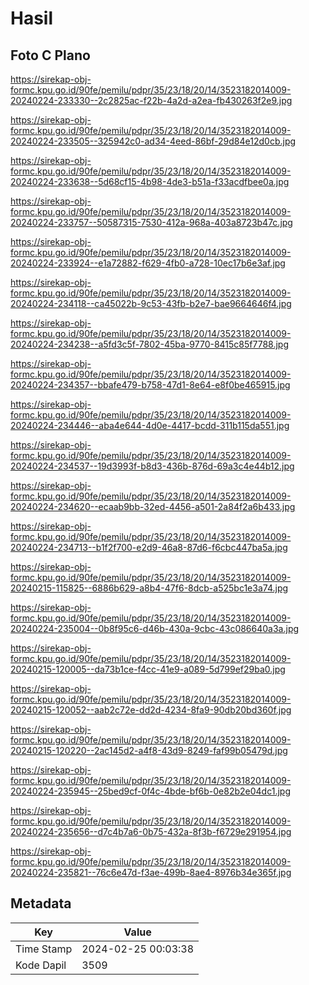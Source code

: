 # Hasil

## Foto C Plano

https://sirekap-obj-formc.kpu.go.id/90fe/pemilu/pdpr/35/23/18/20/14/3523182014009-20240224-233330--2c2825ac-f22b-4a2d-a2ea-fb430263f2e9.jpg

https://sirekap-obj-formc.kpu.go.id/90fe/pemilu/pdpr/35/23/18/20/14/3523182014009-20240224-233505--325942c0-ad34-4eed-86bf-29d84e12d0cb.jpg

https://sirekap-obj-formc.kpu.go.id/90fe/pemilu/pdpr/35/23/18/20/14/3523182014009-20240224-233638--5d68cf15-4b98-4de3-b51a-f33acdfbee0a.jpg

https://sirekap-obj-formc.kpu.go.id/90fe/pemilu/pdpr/35/23/18/20/14/3523182014009-20240224-233757--50587315-7530-412a-968a-403a8723b47c.jpg

https://sirekap-obj-formc.kpu.go.id/90fe/pemilu/pdpr/35/23/18/20/14/3523182014009-20240224-233924--e1a72882-f629-4fb0-a728-10ec17b6e3af.jpg

https://sirekap-obj-formc.kpu.go.id/90fe/pemilu/pdpr/35/23/18/20/14/3523182014009-20240224-234118--ca45022b-9c53-43fb-b2e7-bae9664646f4.jpg

https://sirekap-obj-formc.kpu.go.id/90fe/pemilu/pdpr/35/23/18/20/14/3523182014009-20240224-234238--a5fd3c5f-7802-45ba-9770-8415c85f7788.jpg

https://sirekap-obj-formc.kpu.go.id/90fe/pemilu/pdpr/35/23/18/20/14/3523182014009-20240224-234357--bbafe479-b758-47d1-8e64-e8f0be465915.jpg

https://sirekap-obj-formc.kpu.go.id/90fe/pemilu/pdpr/35/23/18/20/14/3523182014009-20240224-234446--aba4e644-4d0e-4417-bcdd-311b115da551.jpg

https://sirekap-obj-formc.kpu.go.id/90fe/pemilu/pdpr/35/23/18/20/14/3523182014009-20240224-234537--19d3993f-b8d3-436b-876d-69a3c4e44b12.jpg

https://sirekap-obj-formc.kpu.go.id/90fe/pemilu/pdpr/35/23/18/20/14/3523182014009-20240224-234620--ecaab9bb-32ed-4456-a501-2a84f2a6b433.jpg

https://sirekap-obj-formc.kpu.go.id/90fe/pemilu/pdpr/35/23/18/20/14/3523182014009-20240224-234713--b1f2f700-e2d9-46a8-87d6-f6cbc447ba5a.jpg

https://sirekap-obj-formc.kpu.go.id/90fe/pemilu/pdpr/35/23/18/20/14/3523182014009-20240215-115825--6886b629-a8b4-47f6-8dcb-a525bc1e3a74.jpg

https://sirekap-obj-formc.kpu.go.id/90fe/pemilu/pdpr/35/23/18/20/14/3523182014009-20240224-235004--0b8f95c6-d46b-430a-9cbc-43c086640a3a.jpg

https://sirekap-obj-formc.kpu.go.id/90fe/pemilu/pdpr/35/23/18/20/14/3523182014009-20240215-120005--da73b1ce-f4cc-41e9-a089-5d799ef29ba0.jpg

https://sirekap-obj-formc.kpu.go.id/90fe/pemilu/pdpr/35/23/18/20/14/3523182014009-20240215-120052--aab2c72e-dd2d-4234-8fa9-90db20bd360f.jpg

https://sirekap-obj-formc.kpu.go.id/90fe/pemilu/pdpr/35/23/18/20/14/3523182014009-20240215-120220--2ac145d2-a4f8-43d9-8249-faf99b05479d.jpg

https://sirekap-obj-formc.kpu.go.id/90fe/pemilu/pdpr/35/23/18/20/14/3523182014009-20240224-235945--25bed9cf-0f4c-4bde-bf6b-0e82b2e04dc1.jpg

https://sirekap-obj-formc.kpu.go.id/90fe/pemilu/pdpr/35/23/18/20/14/3523182014009-20240224-235656--d7c4b7a6-0b75-432a-8f3b-f6729e291954.jpg

https://sirekap-obj-formc.kpu.go.id/90fe/pemilu/pdpr/35/23/18/20/14/3523182014009-20240224-235821--76c6e47d-f3ae-499b-8ae4-8976b34e365f.jpg


## Metadata

| Key        | Value               |
| ---------- | ------------------- |
| Time Stamp | 2024-02-25 00:03:38 |
| Kode Dapil | 3509                |



